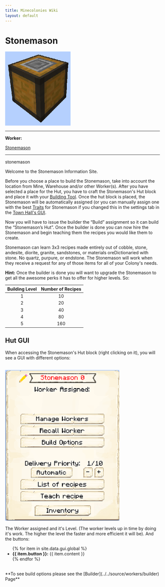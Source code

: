 ```yaml
---
title: Minecolonies Wiki
layout: default
---
```

# Stonemason

<div class="infobox box text-center">
    <img src="../../assets/images/buildings/Stonemason_Block.png" alt="Stonemason" />
    <hr />
    <div class="row section-text text-left">
        <div class="col">
        <p><strong>Worker:</strong></p>
        </div>
        <div class="col">
        <p><a href="../workers/stonemason">Stonemason</a></p>
        </div>
    </div>
    <hr />
    <recipe>stonemason</recipe>
</div>

Welcome to the Stonemason Information Site.

Before you choose a place to build the Stonemason, take into account the location from Mine, Warehouse and/or other Worker(s). After you have selected a place for the Hut, you have to craft the Stonemason's Hut block and place it with your [Building Tool](../items/buildingtool). Once the hut block is placed, the Stonemason will be automatically assigned (or you can manually assign one with the best  [Traits](../systems/workerinfo) for Stonemason if you changed this in the settings tab in the [Town Hall's GUI](../../source/buildings/townhall).

Now you will have to issue the builder the “Build” assignment so it can build the “Stonemason’s Hut”. Once the builder is done you can now hire the Stonemason and begin teaching them the recipes you would like them to create. 

Stonemason can learn 3x3 recipes made entirely out of cobble, stone, andesite, diorite, granite, sandstones, or materials oreDictionaried with stone. No quartz, purpure, or endstone. The Stonemason will work when they receive a request for any of those items for all of your Colony's needs.

**Hint:** Once the builder is done you will want to upgrade the Stonemason to get all the awesome perks it has to offer for higher levels. So:


| Building Level | Number of Recipes |
| :-----: | :-----: |
| 1 | 10 | 
| 2 | 20 |
| 3 | 40 |
| 4 | 80 | 
| 5 | 160 | 


## Hut GUI

When accessing the Stonemason's Hut block (right clicking on it), you will see a GUI with different options:

<br>
<div class="row">
  <div class="col-sm-12 col-md">
    <img src="../../assets/images/gui/stonemasongui.png" class="img-fluid mx-auto" alt="Stonemason GUI">
  </div>
  <div class="col-sm-12 col-md">
    <p>The Worker assigned and it's Level. (The worker levels up in time by doing it's work. The higher the level the faster and more efficient it will be). And the buttons:</p>
    <ul>
      {% for item in site.data.gui.global %}
        <li><strong>{{ item.button }}:</strong> {{ item.content }}</li>
      {% endfor %}
    </ul>
  </div>
</div>
<br>
**To see build options please see the [Builder](../../source/workers/builder) Page**
